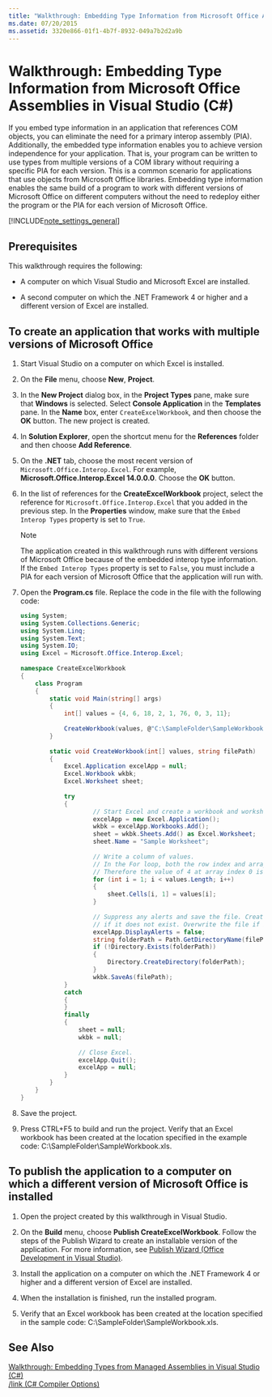 ```yaml
---
title: "Walkthrough: Embedding Type Information from Microsoft Office Assemblies in Visual Studio (C#)"
ms.date: 07/20/2015
ms.assetid: 3320e866-01f1-4b7f-8932-049a7b2d2a9b
---
```

# Walkthrough: Embedding Type Information from Microsoft Office Assemblies in Visual Studio (C#)
If you embed type information in an application that references COM objects, you can eliminate the need for a primary interop assembly (PIA). Additionally, the embedded type information enables you to achieve version independence for your application. That is, your program can be written to use types from multiple versions of a COM library without requiring a specific PIA for each version. This is a common scenario for applications that use objects from Microsoft Office libraries. Embedding type information enables the same build of a program to work with different versions of Microsoft Office on different computers without the need to redeploy either the program or the PIA for each version of Microsoft Office.  
  
[!INCLUDE[note_settings_general](~/includes/note-settings-general-md.md)]  
  
## Prerequisites  
 This walkthrough requires the following:  
  
- A computer on which Visual Studio and Microsoft Excel are installed.  
  
- A second computer on which the .NET Framework 4 or higher and a different version of Excel are installed.  
  
##  <a name="BKMK_createapp"></a> To create an application that works with multiple versions of Microsoft Office  
  
1. Start Visual Studio on a computer on which Excel is installed.  
  
2. On the **File** menu, choose **New**, **Project**.  
  
3. In the **New Project** dialog box, in the **Project Types** pane, make sure that **Windows** is selected. Select **Console Application** in the **Templates** pane. In the **Name** box, enter `CreateExcelWorkbook`, and then choose the **OK** button. The new project is created.  
  
4. In **Solution Explorer**, open the shortcut menu for the **References** folder and then choose **Add Reference**.  
  
5. On the **.NET** tab, choose the most recent version of `Microsoft.Office.Interop.Excel`. For example, **Microsoft.Office.Interop.Excel 14.0.0.0**. Choose the **OK** button.  
  
6. In the list of references for the **CreateExcelWorkbook** project, select the reference for `Microsoft.Office.Interop.Excel` that you added in the previous step. In the **Properties** window, make sure that the `Embed Interop Types` property is set to `True`.  
  
   > [!NOTE]
   >  The application created in this walkthrough runs with different versions of Microsoft Office because of the embedded interop type information. If the `Embed Interop Types` property is set to `False`, you must include a PIA for each version of Microsoft Office that the application will run with.  
  
7. Open the **Program.cs** file. Replace the code in the file with the following code:  
  
   ```csharp  
   using System;  
   using System.Collections.Generic;  
   using System.Linq;  
   using System.Text;  
   using System.IO;  
   using Excel = Microsoft.Office.Interop.Excel;  
  
   namespace CreateExcelWorkbook  
   {  
       class Program  
       {  
           static void Main(string[] args)  
           {  
               int[] values = {4, 6, 18, 2, 1, 76, 0, 3, 11};  
  
               CreateWorkbook(values, @"C:\SampleFolder\SampleWorkbook.xls");  
           }  
  
           static void CreateWorkbook(int[] values, string filePath)  
           {  
               Excel.Application excelApp = null;  
               Excel.Workbook wkbk;  
               Excel.Worksheet sheet;  
  
               try  
               {  
                       // Start Excel and create a workbook and worksheet.  
                       excelApp = new Excel.Application();  
                       wkbk = excelApp.Workbooks.Add();  
                       sheet = wkbk.Sheets.Add() as Excel.Worksheet;  
                       sheet.Name = "Sample Worksheet";  
  
                       // Write a column of values.  
                       // In the For loop, both the row index and array index start at 1.  
                       // Therefore the value of 4 at array index 0 is not included.  
                       for (int i = 1; i < values.Length; i++)  
                       {  
                           sheet.Cells[i, 1] = values[i];  
                       }  
  
                       // Suppress any alerts and save the file. Create the directory   
                       // if it does not exist. Overwrite the file if it exists.  
                       excelApp.DisplayAlerts = false;  
                       string folderPath = Path.GetDirectoryName(filePath);  
                       if (!Directory.Exists(folderPath))  
                       {  
                           Directory.CreateDirectory(folderPath);  
                       }  
                       wkbk.SaveAs(filePath);  
               }  
               catch  
               {  
               }  
               finally  
               {  
                   sheet = null;  
                   wkbk = null;  
  
                   // Close Excel.  
                   excelApp.Quit();  
                   excelApp = null;  
               }  
           }  
       }  
   }  
   ```  
  
8. Save the project.  
  
9. Press CTRL+F5 to build and run the project. Verify that an Excel workbook has been created at the location specified in the example code: C:\SampleFolder\SampleWorkbook.xls.  
  
##  <a name="BKMK_publishapp"></a> To publish the application to a computer on which a different version of Microsoft Office is installed  
  
1. Open the project created by this walkthrough in Visual Studio.  
  
2. On the **Build** menu, choose **Publish CreateExcelWorkbook**. Follow the steps of the Publish Wizard to create an installable version of the application. For more information, see [Publish Wizard (Office Development in Visual Studio)](https://msdn.microsoft.com/library/bb625071).  
  
3. Install the application on a computer on which the .NET Framework 4 or higher and a different version of Excel are installed.  
  
4. When the installation is finished, run the installed program.  
  
5. Verify that an Excel workbook has been created at the location specified in the sample code: C:\SampleFolder\SampleWorkbook.xls.  
  
## See Also  
 [Walkthrough: Embedding Types from Managed Assemblies in Visual Studio (C#)](../../../../csharp/programming-guide/concepts/assemblies-gac/walkthrough-embedding-types-from-managed-assemblies-in-visual-studio.md)  
 [/link (C# Compiler Options)](../../../../csharp/language-reference/compiler-options/link-compiler-option.md)
